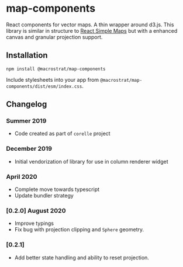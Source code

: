 # map-components

React components for vector maps. A thin wrapper around d3.js.
This library is similar in structure
to [React Simple Maps](https://www.react-simple-maps.io/examples/usa-with-state-labels/)
but with a enhanced canvas and granular projection support.

## Installation

```
npm install @macrostrat/map-components
```

Include stylesheets into your app from `@macrostrat/map-components/dist/esm/index.css`.

## Changelog

### Summer 2019

- Code created as part of `corelle` project

### December 2019

- Initial vendorization of library for use in column renderer widget

### April 2020

- Complete move towards typescript
- Update bundler strategy

### [0.2.0] August 2020

- Improve typings
- Fix bug with projection clipping and `Sphere` geometry.

### [0.2.1]

- Add better state handling and ability to reset projection.
